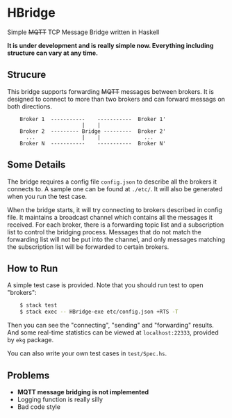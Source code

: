 # HBridge
Simple ~~MQTT~~ TCP Message Bridge written in Haskell

**It is under development and is really simple now. Everything including structure can vary at any time.**


## Strucure

This bridge supports forwarding ~~MQTT~~ messages between brokers. It is designed to connect to more than two brokers and can forward messags on both directions.

```
    Broker 1  -----------    -----------  Broker 1'
                        |    |
    Broker 2  --------- Bridge ---------  Broker 2'
      ...               |    |              ...
    Broker N  -----------    -----------  Broker N'
```

## Some Details
The bridge requires a config file `config.json` to describe all the brokers it connects to. A sample one can be found at `./etc/`. It will also be generated when you run the test case.

When the bridge starts, it will try connecting to brokers described in config file. It maintains a broadcast channel which contains all the messages it received. For each broker, there is a forwarding topic list and a subscription list to control the bridging process. Messages that do not match the forwarding list will not be put into the channel, and only messages matching the subscription list will be forwarded to certain brokers.

## How to Run
A simple test case is provided. Note that you should run test to open "brokers":

```bash
    $ stack test
    $ stack exec -- HBridge-exe etc/config.json +RTS -T
```

Then you can see the "connecting", "sending" and "forwarding" results. And some real-time statistics can be viewed at `localhost:22333`, provided by `ekg` package.

You can also write your own test cases in `test/Spec.hs`.

## Problems
- **MQTT message bridging is not implemented**
- Logging function is really silly
- Bad code style
